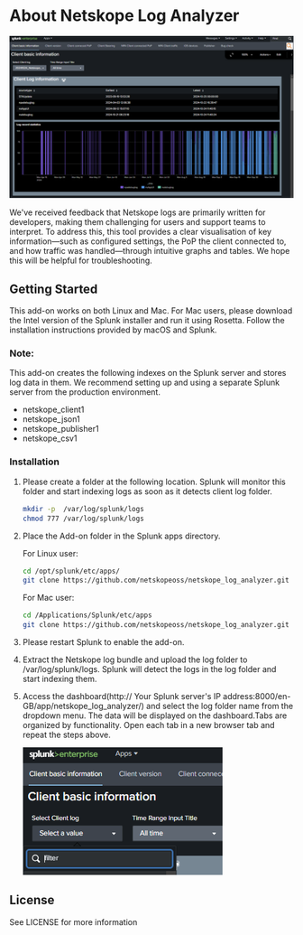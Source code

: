 # About Netskope Log Analyzer

![Log Analyzer image](static/Dashboard.PNG)

We've received feedback that Netskope logs are primarily written for developers, making them challenging for users and support teams to interpret. To address this, this tool provides a clear visualisation of key information—such as configured settings, the PoP the client connected to, and how traffic was handled—through intuitive graphs and tables. We hope this will be helpful for troubleshooting.

## Getting Started

This add-on works on both Linux and Mac. For Mac users, please download the Intel version of the Splunk installer and run it using Rosetta. Follow the installation instructions provided by macOS and Splunk.

### Note:

This add-on creates the following indexes on the Splunk server and stores log data in them.
We recommend setting up and using a separate Splunk server from the production environment.

* netskope_client1
* netskope_json1
* netskope_publisher1
* netskope_csv1

### Installation

 1. Please create a folder at the following location. Splunk will monitor this folder and start indexing logs as soon as it detects client log folder.

    ```sh
    mkdir -p  /var/log/splunk/logs
    chmod 777 /var/log/splunk/logs
    ```

 2. Place the Add-on folder in the Splunk apps directory.

    For Linux user:
    ```sh
    cd /opt/splunk/etc/apps/
    git clone https://github.com/netskopeoss/netskope_log_analyzer.git
    ```

    For Mac user:
    ```sh
    cd /Applications/Splunk/etc/apps
    git clone https://github.com/netskopeoss/netskope_log_analyzer.git
    ```

 3. Please restart Splunk to enable the add-on.


 4. Extract the Netskope log bundle and upload the log folder to /var/log/splunk/logs. Splunk will detect the logs in the log folder and start indexing them.
    

 5. Access the dashboard(http:// Your Splunk server's IP address:8000/en-GB/app/netskope_log_analyzer/) and select the log folder name from the dropdown menu.
    The data will be displayed on the dashboard.Tabs are organized by functionality. Open each tab in a new browser tab and repeat the steps above.

    ![Log Analyzer image](static/Dashboard2.PNG)

## License

See LICENSE for more information
